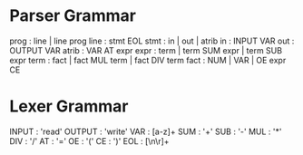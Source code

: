 # Parser Grammar

prog   : line | line prog
line   : stmt EOL
stmt   : in | out | atrib
in     : INPUT VAR
out    : OUTPUT VAR
atrib  : VAR AT expr
expr   : term | term SUM expr | term SUB expr 
term   : fact | fact MUL term | fact DIV term
fact   : NUM | VAR | OE expr CE



# Lexer Grammar

INPUT  : 'read'
OUTPUT : 'write'
VAR    : [a-z]+
SUM    : '+'
SUB    : '-'
MUL    : '*'
DIV    : '/'
AT     : '='
OE     : '('
CE     : ')'
EOL    : [\n\r]+